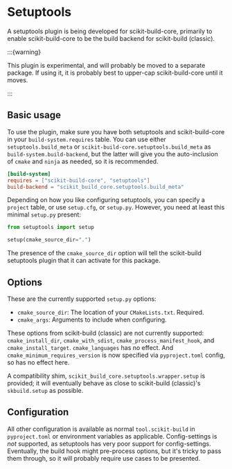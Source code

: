 # Setuptools

A setuptools plugin is being developed for scikit-build-core, primarily to
enable scikit-build-core to be the build backend for scikit-build (classic).

:::{warning}

This plugin is experimental, and will probably be moved to a separate package.
If using it, it is probably best to upper-cap scikit-build-core until it moves.

:::

## Basic usage

To use the plugin, make sure you have both setuptools and scikit-build-core in
your `build-system.requires` table. You can use either `setuptools.build_meta`
or `scikit-build-core.setuptools.build_meta` as `build-system.build-backend`,
but the latter will give you the auto-inclusion of `cmake` and `ninja` as
needed, so it is recommended.

```toml
[build-system]
requires = ["scikit-build-core", "setuptools"]
build-backend = "scikit_build_core.setuptools.build_meta"
```

Depending on how you like configuring setuptools, you can specify a `project`
table, or use `setup.cfg`, or `setup.py`. However, you need at least this
minimal `setup.py` present:

```python
from setuptools import setup

setup(cmake_source_dir=".")
```

The presence of the `cmake_source_dir` option will tell the scikit-build
setuptools plugin that it can activate for this package.

## Options

These are the currently supported `setup.py` options:

- `cmake_source_dir`: The location of your `CMakeLists.txt`. Required.
- `cmake_args`: Arguments to include when configuring.

These options from scikit-build (classic) are not currently supported:
`cmake_install_dir`, `cmake_with_sdist`, `cmake_process_manifest_hook`, and
`cmake_install_target`. `cmake_languages` has no effect. And
`cmake_minimum_requires_version` is now specified via `pyproject.toml` config,
so has no effect here.

A compatibility shim, `scikit_build_core.setuptools.wrapper.setup` is provided;
it will eventually behave as close to scikit-build (classic)'s `skbuild.setup`
as possible.

## Configuration

All other configuration is available as normal `tool.scikit-build` in
`pyproject.toml` or environment variables as applicable. Config-settings is
_not_ supported, as setuptools has very poor support for config-settings.
Eventually, the build hook might pre-process options, but it's tricky to pass
them through, so it will probably require use cases to be presented.
